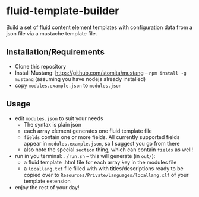 # fluid-template-builder 

Build a set of fluid content element templates with configuration data from a 
json file via a mustache template file.

## Installation/Requirements

 - Clone this repository
 - Install Mustang: https://github.com/stomita/mustang – `npm install -g mustang`
 (assuming you have nodejs already installed)
 - copy `modules.example.json` to `modules.json`

## Usage

 - edit `modules.json` to suit your needs
    - The syntax is plain json
    - each array element generates one fluid template file
    - `fields` contain one or more fields. All currently supported fields appear
    in `modules.example.json`, so I suggest you go from there
    - also note the special `section` thing, which can contain `fields` as well!
 - run in you terminal: `./run.sh` – this will generate (in `out/`):
    - a fluid template .html file for each array key in the modules file
    - a `locallang.txt` file filled with with titles/descriptions ready to be 
    copied over to `Resources/Private/Languages/locallang.xlf` of your template
    extension
 - enjoy the rest of your day!